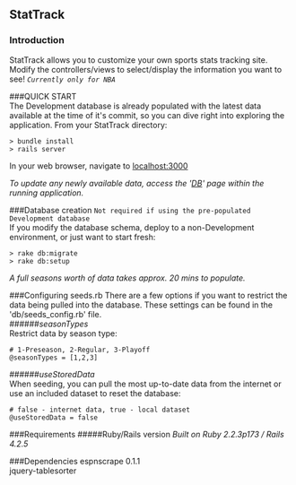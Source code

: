 ## StatTrack

### Introduction
StatTrack allows you to customize your own sports stats tracking site. Modify the controllers/views to select/display the information you want to see!  *`Currently only for NBA`*

###QUICK START  
The Development database is already populated with the latest data available at the time of it's commit, so you can dive right into exploring the application.  From your StatTrack directory:
```
> bundle install
> rails server
```

In your web browser, navigate to [localhost:3000](http://localhost:3000)

*To update any newly available data, access the '[DB](http://localhost:3000/maintain_db)' page within the running application.*

###Database creation
`Not required if using the pre-populated Development database`  
If you modify the database schema, deploy to a non-Development environment, or just want to start fresh:
```
> rake db:migrate
> rake db:setup
```
*A full seasons worth of data takes approx. 20 mins to populate.*

###Configuring seeds.rb
There are a few options if you want to restrict the data being pulled into the database. These settings can be found in the 'db/seeds_config.rb' file.    
######*seasonTypes*  
Restrict data by season type:  
```
# 1-Preseason, 2-Regular, 3-Playoff  
@seasonTypes = [1,2,3]
```

######*useStoredData*  
When seeding, you can pull the most up-to-date data from the internet or use an included dataset to reset the database:  
```
# false - internet data, true - local dataset  
@useStoredData = false
```

###Requirements
#####Ruby/Rails version
*Built on Ruby 2.2.3p173 / Rails 4.2.5*

###Dependencies
espnscrape 0.1.1  
jquery-tablesorter
